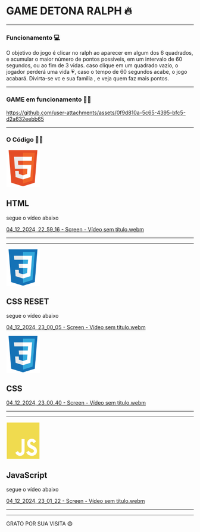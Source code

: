 # GAME DETONA RALPH 🔥 # 
***
### Funcionamento 💻 ###
O objetivo do jogo é clicar no ralph ao aparecer em algum dos 6 quadrados, e acumular o maior número de pontos possiveis, em um intervalo de 60 segundos, ou ao fim de 3 vidas. caso clique em um quadrado vazio, o jogador perderá uma vida 💗, caso o tempo de 60 segundos acabe, o jogo acabará.
Divirta-se vc e sua família , e veja quem faz mais pontos.

*** 
### GAME em funcionamento :technologist: ###

https://github.com/user-attachments/assets/0f9d810a-5c65-4395-bfc5-d2a632eebb65

***

### O Código :woman_technologist: ###
<div>
  <img alt="HTML" height="100" width="90" src="https://raw.githubusercontent.com/devicons/devicon/master/icons/html5/html5-original.svg">
  <h2> HTML </h2>
</div>

segue o vídeo abaixo

[04_12_2024, 22_59_16 - Screen - Vídeo sem título.webm](https://github.com/user-attachments/assets/17fc02de-4339-491e-b639-c7bb37f7ff2e)


***
***

<div>
  <img align="center" alt="CSS" height="100" width="90" src="https://raw.githubusercontent.com/devicons/devicon/master/icons/css3/css3-original.svg">
  <h2> CSS RESET </h2>
</div>

segue o vídeo abaixo

[04_12_2024, 23_00_05 - Screen - Vídeo sem título.webm](https://github.com/user-attachments/assets/129186c3-4e4e-4496-a946-4bce8a4f815e)

<div>
  <img align="center" alt="CSS" height="100" width="90" src="https://raw.githubusercontent.com/devicons/devicon/master/icons/css3/css3-original.svg">
  <h2> CSS </h2>
</div>

[04_12_2024, 23_00_40 - Screen - Vídeo sem título.webm](https://github.com/user-attachments/assets/c7d04758-a5d1-4b38-9b02-b7628ca5b0e9)

***
***

<div>
  <img align="center" alt="Js" height="100" width="90" src="https://raw.githubusercontent.com/devicons/devicon/master/icons/javascript/javascript-plain.svg">
  <h2> JavaScript </h2>
</div>

segue o vídeo abaixo

[04_12_2024, 23_01_22 - Screen - Vídeo sem título.webm](https://github.com/user-attachments/assets/158d8481-05c0-470c-af91-06fad4555839)



***
***

GRATO POR SUA VISITA 😄

